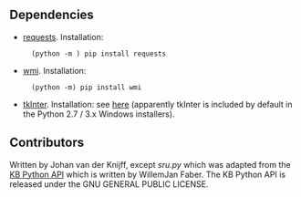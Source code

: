 

## Dependencies

* [requests](https://pypi.python.org/pypi/requests). Installation:

        (python -m ) pip install requests
    
* [wmi](https://pypi.python.org/pypi/WMI/). Installation:

        (python -m) pip install wmi

* [tkInter](https://wiki.python.org/moin/TkInter). Installation: see [here](http://tkinter.unpythonic.net/wiki/How_to_install_Tkinter) (apparently tkInter is included by default in the Python 2.7 / 3.x Windows installers).
        
## Contributors

Written by Johan van der Knijff, except *sru.py* which was adapted from the [KB Python API](https://github.com/KBNLresearch/KB-python-API) which is written by WillemJan Faber. The KB Python API is released under the GNU GENERAL PUBLIC LICENSE.